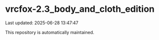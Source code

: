 # vrcfox-2.3_body_and_cloth_edition

Last updated: 2025-06-28 13:47:47

This repository is automatically maintained.
